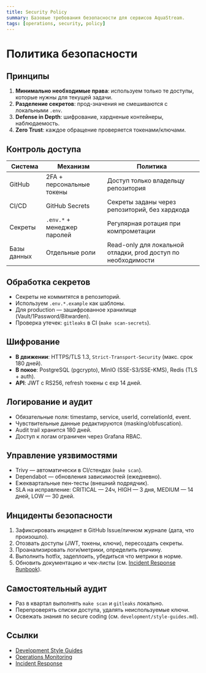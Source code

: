 ```yaml
---
title: Security Policy
summary: Базовые требования безопасности для сервисов AquaStream.
tags: [operations, security, policy]
---
```


# Политика безопасности

## Принципы

1. **Минимально необходимые права**: используем только те доступы, которые нужны для текущей задачи.
2. **Разделение секретов**: прод-значения не смешиваются с локальными `.env`.
3. **Defense in Depth**: шифрование, хардненые контейнеры, наблюдаемость.
4. **Zero Trust**: каждое обращение проверяется токенами/ключами.

## Контроль доступа

| Система | Механизм | Политика |
|---------|----------|----------|
| GitHub | 2FA + персональные токены | Доступ только владельцу репозитория |
| CI/CD | GitHub Secrets | Секреты заданы через репозиторий, без хардкода |
| Секреты | `.env.*` + менеджер паролей | Регулярная ротация при компрометации |
| Базы данных | Отдельные роли | Read-only для локальной отладки, prod доступ по необходимости |

## Обработка секретов

- Секреты не коммитятся в репозиторий.
- Используем `.env.*.example` как шаблоны.
- Для production — зашифрованное хранилище (Vault/1Password/Bitwarden).
- Проверка утечек: `gitleaks` в CI (`make scan-secrets`).

## Шифрование

- **В движении**: HTTPS/TLS 1.3, `Strict-Transport-Security` (макс. срок 180 дней).
- **В покое**: PostgreSQL (pgcrypto), MinIO (SSE-S3/SSE-KMS), Redis (TLS + auth).
- **API**: JWT с RS256, refresh токены с exp 14 дней.

## Логирование и аудит

- Обязательные поля: timestamp, service, userId, correlationId, event.
- Чувствительные данные редактируются (masking/obfuscation).
- Audit trail хранится 180 дней.
- Доступ к логам ограничен через Grafana RBAC.

## Управление уязвимостями

- Trivy — автоматически в CI/стендах (`make scan`).
- Dependabot — обновления зависимостей (ежедневно).
- Ежеквартальные пен-тесты (внешний подрядчик).
- SLA на исправление: CRITICAL — 24ч, HIGH — 3 дня, MEDIUM — 14 дней, LOW — 30 дней.

## Инциденты безопасности

1. Зафиксировать инцидент в GitHub Issue/личном журнале (дата, что произошло).
2. Отозвать доступы (JWT, токены, ключи), пересоздать секреты.
3. Проанализировать логи/метрики, определить причину.
4. Выполнить hotfix, задеплоить, убедиться что метрики в норме.
5. Обновить документацию и чек-листы (см. [Incident Response Runbook](../runbooks/incident-response.md)).

## Самостоятельный аудит

- Раз в квартал выполнять `make scan` и `gitleaks` локально.
- Перепроверять списки доступа, удалять неиспользуемые ключи.
- Освежать знания по secure coding (см. `development/style-guides.md`).

## Ссылки

- [Development Style Guides](../../development/style-guides.md)
- [Operations Monitoring](../monitoring.md)
- [Incident Response](../runbooks/incident-response.md)
